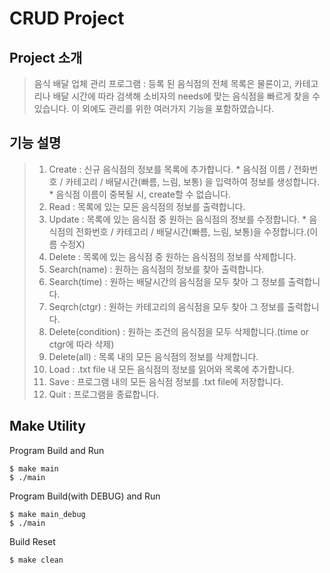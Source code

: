 # CRUD Project #

## Project 소개 ##

> 음식 배달 업체 관리 프로그램
> : 등록 된 음식점의 전체 목록은 물론이고, 카테고리나 배달 시간에 따라 검색해 소비자의 needs에 맞는 음식점을 빠르게 찾을 수 있습니다.
> 이 외에도 관리를 위한 여러가지 기능을 포함하였습니다.

## 기능 설명 ##
> 1. Create : 신규 음식점의 정보를 목록에 추가합니다.
>              * 음식점 이름 / 전화번호 / 카테고리 / 배달시간(빠름, 느림, 보통) 을 입력하여 정보를 생성합니다.
>              * 음식점 이름이 중복될 시, create할 수 없습니다.
> 2. Read : 목록에 있는 모든 음식점의 정보를 출력합니다.
> 3. Update : 목록에 있는 음식점 중 원하는 음식점의 정보를 수정합니다.
>              * 음식점의 전화번호 / 카테고리 / 배달시간(빠름, 느림, 보통)을 수정합니다.(이름 수정X)
> 4. Delete : 목록에 있는 음식점 중 원하는 음식점의 정보를 삭제합니다.
> 5. Search(name) : 원하는 음식점의 정보를 찾아 출력합니다.
> 6. Search(time) : 원하는 배달시간의 음식점을 모두 찾아 그 정보를 출력합니다.
> 7. Seqrch(ctgr) : 원하는 카테고리의 음식점을 모두 찾아 그 정보를 출력합니다.
> 8. Delete(condition) : 원하는 조건의 음식점을 모두 삭제합니다.(time or ctgr에 따라 삭제)
> 9. Delete(all) : 목록 내의 모든 음식점의 정보를 삭제합니다.
> 10. Load : .txt file 내 모든 음식점의 정보를 읽어와 목록에 추가합니다.
> 11. Save : 프로그램 내의 모든 음식점 정보를 .txt file에 저장합니다.
> 0. Quit : 프로그램을 종료합니다.

## Make Utility ##

Program Build and Run
```
$ make main
$ ./main
```

Program Build(with DEBUG) and Run
```
$ make main_debug
$ ./main
```

Build Reset
```
$ make clean
```

